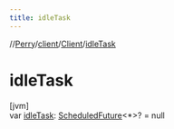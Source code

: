 ```yaml
---
title: idleTask
---
```

//[Perry](../../../index.html)/[client](../index.html)/[Client](index.html)/[idleTask](idle-task.html)



# idleTask



[jvm]\
var [idleTask](idle-task.html): [ScheduledFuture](https://docs.oracle.com/javase/8/docs/api/java/util/concurrent/ScheduledFuture.html)<*>? = null




